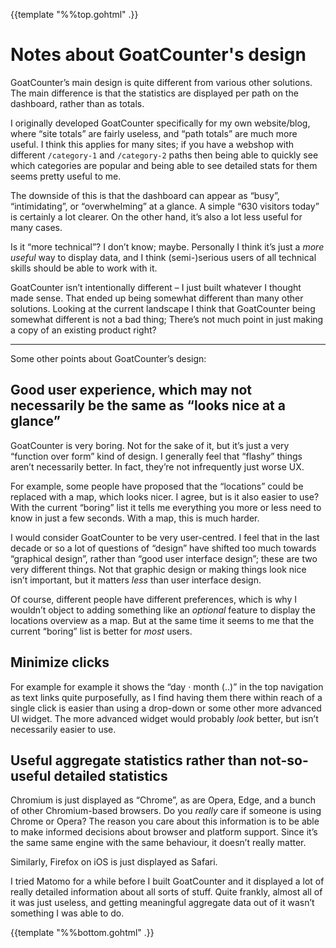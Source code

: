 {{template "%%top.gohtml" .}}

Notes about GoatCounter's design
================================

GoatCounter’s main design is quite different from various other solutions. The
main difference is that the statistics are displayed per path on the dashboard,
rather than as totals.

I originally developed GoatCounter specifically for my own website/blog, where
“site totals” are fairly useless, and “path totals” are much more useful. I
think this applies for many sites; if you have a webshop with different
`/category-1` and `/category-2` paths then being able to quickly see which
categories are popular and being able to see detailed stats for them seems
pretty useful to me.

The downside of this is that the dashboard can appear as “busy”, “intimidating”,
or “overwhelming” at a glance. A simple “630 visitors today” is certainly a lot
clearer. On the other hand, it’s also a lot less useful for many cases.

Is it “more technical”? I don’t know; maybe. Personally I think it’s just a
*more useful* way to display data, and I think (semi-)serious users of all
technical skills should be able to work with it.

GoatCounter isn’t intentionally different – I just built whatever I thought made
sense. That ended up being somewhat different than many other solutions. Looking
at the current landscape I think that GoatCounter being somewhat different is
not a bad thing; There’s not much point in just making a copy of an existing
product right?

---

Some other points about GoatCounter’s design:

Good user experience, which may not necessarily be the same as “looks nice at a glance”
---------------------------------------------------------------------------------------

GoatCounter is very boring. Not for the sake of it, but it’s just a very
“function over form” kind of design. I generally feel that “flashy” things
aren’t necessarily better. In fact, they’re not infrequently just worse UX.

For example, some people have proposed that the “locations” could be replaced
with a map, which looks nicer. I agree, but is it also easier to use? With the
current “boring” list it tells me everything you more or less need to know in
just a few seconds. With a map, this is much harder.

I would consider GoatCounter to be very user-centred. I feel that in the last
decade or so a lot of questions of “design” have shifted too much towards
“graphical design”, rather than “good user interface design”; these are two very
different things. Not that graphic design or making things look nice isn’t
important, but it matters *less* than user interface design.

Of course, different people have different preferences, which is why I wouldn’t
object to adding something like an *optional* feature to display the locations
overview as a map. But at the same time it seems to me that the current “boring”
list is better for *most* users.

Minimize clicks
---------------
For example for example it shows the “day · month (..)” in the top navigation
as text links quite purposefully, as I find having them there within reach of
a single click is easier than using a drop-down or some other more advanced UI
widget. The more advanced widget would probably *look* better, but isn’t
necessarily easier to use.

Useful aggregate statistics rather than not-so-useful detailed statistics
-------------------------------------------------------------------------
Chromium is just displayed as “Chrome”, as are Opera, Edge, and a bunch of other
Chromium-based browsers. Do you *really* care if someone is using Chrome or
Opera? The reason you care about this information is to be able to make informed
decisions about browser and platform support. Since it’s the same same engine
with the same behaviour, it doesn’t really matter.

Similarly, Firefox on iOS is just displayed as Safari.

I tried Matomo for a while before I built GoatCounter and it displayed a lot of
really detailed information about all sorts of stuff. Quite frankly, almost all
of it was just useless, and getting meaningful aggregate data out of it wasn’t
something I was able to do.

{{template "%%bottom.gohtml" .}}
